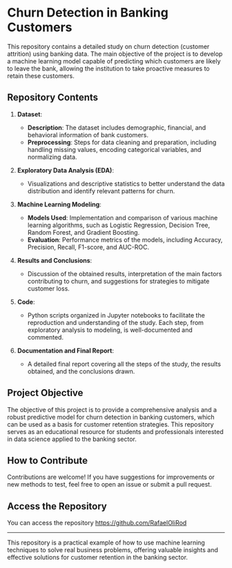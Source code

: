 # Churn Detection in Banking Customers

This repository contains a detailed study on churn detection (customer attrition) using banking data. The main objective of the project is to develop a machine learning model capable of predicting which customers are likely to leave the bank, allowing the institution to take proactive measures to retain these customers.

## Repository Contents

1. **Dataset**:
   - **Description**: The dataset includes demographic, financial, and behavioral information of bank customers.
   - **Preprocessing**: Steps for data cleaning and preparation, including handling missing values, encoding categorical variables, and normalizing data.

2. **Exploratory Data Analysis (EDA)**:
   - Visualizations and descriptive statistics to better understand the data distribution and identify relevant patterns for churn.

3. **Machine Learning Modeling**:
   - **Models Used**: Implementation and comparison of various machine learning algorithms, such as Logistic Regression, Decision Tree, Random Forest, and Gradient Boosting.
   - **Evaluation**: Performance metrics of the models, including Accuracy, Precision, Recall, F1-score, and AUC-ROC.

4. **Results and Conclusions**:
   - Discussion of the obtained results, interpretation of the main factors contributing to churn, and suggestions for strategies to mitigate customer loss.

5. **Code**:
   - Python scripts organized in Jupyter notebooks to facilitate the reproduction and understanding of the study. Each step, from exploratory analysis to modeling, is well-documented and commented.

6. **Documentation and Final Report**:
   - A detailed final report covering all the steps of the study, the results obtained, and the conclusions drawn.

## Project Objective

The objective of this project is to provide a comprehensive analysis and a robust predictive model for churn detection in banking customers, which can be used as a basis for customer retention strategies. This repository serves as an educational resource for students and professionals interested in data science applied to the banking sector.

## How to Contribute

Contributions are welcome! If you have suggestions for improvements or new methods to test, feel free to open an issue or submit a pull request.

## Access the Repository

You can access the repository https://github.com/RafaelOliRod

---

This repository is a practical example of how to use machine learning techniques to solve real business problems, offering valuable insights and effective solutions for customer retention in the banking sector.
